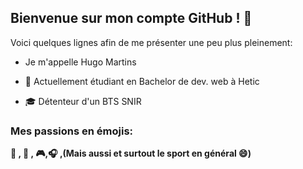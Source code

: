 ## Bienvenue sur mon compte GitHub ! 👋

Voici quelques lignes afin de me présenter une peu plus pleinement:

  - Je m'appelle Hugo Martins
  
  - :school: Actuellement étudiant en Bachelor de dev. web à Hetic
    
  - :mortar_board: Détenteur d'un BTS SNIR
  
  
  ### Mes passions en émojis:

  **:bicyclist: , :car: , :video_game:,:headphones: ,(Mais aussi et surtout le sport en général 😄)**

  

